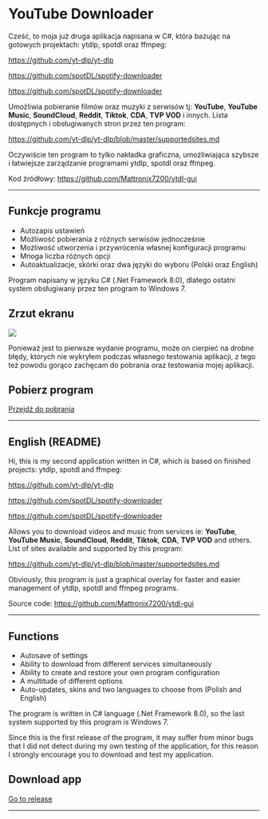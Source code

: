 # YouTube Downloader

Cześć, to moja już druga aplikacja napisana w C#, która bazując na gotowych projektach: ytdlp, spotdl oraz ffmpeg:

https://github.com/yt-dlp/yt-dlp

https://github.com/spotDL/spotify-downloader

https://github.com/spotDL/spotify-downloader


Umożliwia pobieranie filmów oraz muzyki z serwisów tj: **YouTube**, **YouTube Music**, **SoundCloud**, **Reddit**, **Tiktok**, **CDA**, **TVP VOD** i innych.
Lista dostępnych i obsługiwanych stron przez ten program: 

https://github.com/yt-dlp/yt-dlp/blob/master/supportedsites.md

Oczywiście ten program to tylko nakładka graficzna, umożliwiająca szybsze i łatwiejsze zarządzanie programami ytdlp, spotdl oraz ffmpeg. 

Kod źródłowy: https://github.com/Mattronix7200/ytdl-gui

<hr>
<h2>Funkcje programu</h2>

+ Autozapis ustawień
+ Możliwość pobierania z różnych serwisów jednocześnie
+ Możliwość utworzenia i przywrócenia własnej konfiguracji programu
+ Mnoga liczba różnych opcji
+ Autoaktualizacje, skórki oraz dwa języki do wyboru (Polski oraz English)

Program napisany w języku C# (.Net Framework 8.0), dlatego ostatni system obsługiwany przez ten program to Windows 7.

<h2>Zrzut ekranu</h2>

<img src="https://i.imgur.com/1HMbDQ8.png"/>

Ponieważ jest to pierwsze wydanie programu, może on cierpieć na drobne błędy, których nie wykryłem podczas własnego testowania aplikacji, z tego też powodu gorąco zachęcam do pobrania oraz testowania mojej aplikacji.

<h2>Pobierz program</h2>
<a href="https://github.com/Mattronix7200/ytdlp-gui/releases/tag/ytdlp-gui-1.0">Przejdź do pobrania</a>

<hr>

<h2>English (README)</h2>

Hi, this is my second application written in C#, which is based on finished projects: ytdlp, spotdl and ffmpeg:

https://github.com/yt-dlp/yt-dlp

https://github.com/spotDL/spotify-downloader

https://github.com/spotDL/spotify-downloader


Allows you to download videos and music from services ie: **YouTube**, **YouTube Music**, **SoundCloud**, **Reddit**, **Tiktok**, **CDA**, **TVP VOD** and others.
List of sites available and supported by this program: 

https://github.com/yt-dlp/yt-dlp/blob/master/supportedsites.md

Obviously, this program is just a graphical overlay for faster and easier management of ytdlp, spotdl and ffmpeg programs. 

Source code: https://github.com/Mattronix7200/ytdl-gui

<hr>
<h2>Functions</h2>

+ Autosave of settings
+ Ability to download from different services simultaneously
+ Ability to create and restore your own program configuration
+ A multitude of different options
+ Auto-updates, skins and two languages to choose from (Polish and English)

The program is written in C# language (.Net Framework 8.0), so the last system supported by this program is Windows 7.

Since this is the first release of the program, it may suffer from minor bugs that I did not detect during my own testing of the application, for this reason I strongly encourage you to download and test my application.

<h2>Download app</h2>

<a href="https://github.com/Mattronix7200/ytdlp-gui/releases/tag/ytdlp-gui-1.0">Go to release</a>

<hr>



